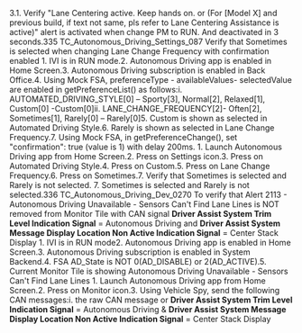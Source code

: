 3.1. Verify "Lane Centering active. Keep hands on. or (For [Model X] and previous build, if text not same, pls refer to Lane Centering Assistance is active)" alert is activated when change PM to RUN. And deactivated in 3 seconds.335 TC_Autonomous_Driving_Settings_087 Verify that Sometimes is selected when changing Lane Change Frequency with confirmation enabled 1. IVI is in RUN mode.2. Autonomous Driving app is enabled in Home Screen.3. Autonomous Driving subscription is enabled in Back Office.4. Using Mock FSA, preferenceType - availableValues- selectedValue are enabled in getPreferenceList() as follows:i. AUTOMATED_DRIVING_STYLE[0] – Sporty[3], Normal[2], Relaxed[1], Custom[0] -Custom[0]ii. LANE_CHANGE_FREQUENCY[2]- Often[2], Sometimes[1], Rarely[0] – Rarely[0]5. Custom is shown as selected in Automated Driving Style.6. Rarely is shown as selected in Lane Change Frequency.7. Using Mock FSA, in getPreferenceChange(), set "confirmation": true (value is 1) with delay 200ms. 1. Launch Autonomous Driving app from Home Screen.2. Press on Settings icon.3. Press on Automated Driving Style.4. Press on Custom.5. Press on Lane Change Frequency.6. Press on Sometimes.7. Verify that Sometimes is selected and Rarely is not selected. 7. Sometimes is selected and Rarely is not selected.336 TC_Autonomous_Driving_Dev_0270 To verify that Alert 2113 - Autonomous Driving Unavailable - Sensors Can't Find Lane Lines is NOT removed from Monitor Tile with CAN signal **Driver Assist System Trim Level Indication Signal** = Autonomous Driving and **Driver Assist System Message Display Location Non Active Indication Signal** = Center Stack Display 1. IVI is in RUN mode2. Autonomous Driving app is enabled in Home Screen.3. Autonomous Driving subscription is enabled in System Backend.4. FSA AD_State is NOT 0(AD_DISABLE) or 2(AD_ACTIVE).5. Current Monitor Tile is showing Autonomous Driving Unavailable - Sensors Can't Find Lane Lines 1. Launch Autonomous Driving app from Home Screen.2. Press on Monitor icon.3. Using Vehicle Spy, send the following CAN messages:i. the raw CAN message or **Driver Assist System Trim Level Indication Signal** = Autonomous Driving & **Driver Assist System Message Display Location Non Active Indication Signal** = Center Stack Display